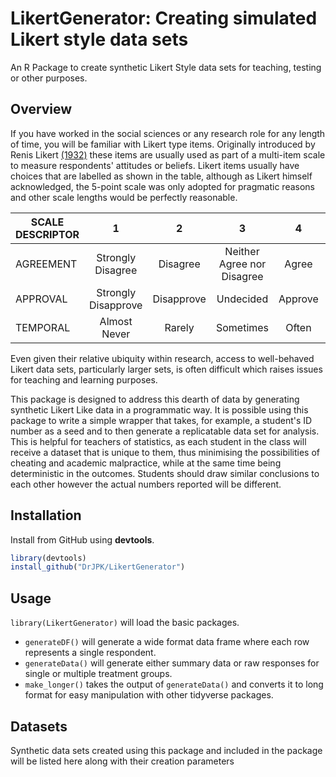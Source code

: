 # LikertGenerator: Creating simulated Likert style data sets

An R Package to create synthetic Likert Style data sets for teaching, testing or other purposes.

## Overview

If you have worked in the social sciences or any research role for any length of time, you will be familiar with Likert type items. Originally introduced by Renis Likert [(1932)](https://psycnet.apa.org/record/1933-01885-001) these items are usually used as part of a multi-item scale to measure respondents' attitudes or beliefs. Likert items usually have choices that are labelled as shown in the table, although as Likert himself acknowledged, the 5-point scale was only adopted for pragmatic reasons and other scale lengths would be perfectly reasonable.

|**SCALE DESCRIPTOR**|**1**|**2**|**3**|**4**|**5**|
|-----|:---:|:---:|:---:|:---:|:---:|
|AGREEMENT|Strongly Disagree|Disagree|Neither Agree nor Disagree|Agree|Strongly Agree|
|APPROVAL |Strongly Disapprove|Disapprove|Undecided|Approve|Strongly Approve|
|TEMPORAL	|Almost Never|Rarely|Sometimes|Often|Almost Always|

Even given their relative ubiquity within research, access to well-behaved Likert data sets, particularly larger sets, is often difficult which raises issues for teaching and learning purposes.

This package is designed to address this dearth of data by generating synthetic Likert Like data in a programmatic way. It is possible using this package to write a simple wrapper that takes, for example, a student's ID number as a seed and to then generate a replicatable data set for analysis.  This is helpful for teachers of statistics, as each student in the class will receive a dataset that is unique to them, thus minimising the possibilities of cheating and academic malpractice, while at the same time being deterministic in the outcomes. Students should draw similar conclusions to each other however the actual numbers reported will be different.

## Installation

Install from GitHub using **devtools**.

```R
library(devtools)
install_github("DrJPK/LikertGenerator")
```

## Usage

`library(LikertGenerator)` will load the basic packages.

* `generateDF()` will generate a wide format data frame where each row represents a single respondent.
* `generateData()` will generate either summary data or raw responses for single or multiple treatment groups.
* `make_longer()` takes the output of `generateData()` and converts it to long format for easy manipulation with other tidyverse packages.

## Datasets

Synthetic data sets created using this package and included in the package will be listed here along with their creation parameters


